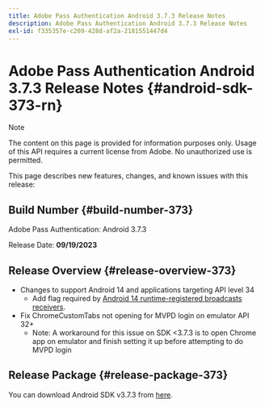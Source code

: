 ```yaml
---
title: Adobe Pass Authentication Android 3.7.3 Release Notes
description: Adobe Pass Authentication Android 3.7.3 Release Notes
exl-id: f335357e-c209-428d-af2a-2181551447d4
---
```

# Adobe Pass Authentication Android 3.7.3 Release Notes {#android-sdk-373-rn}

>[!NOTE]
>
>The content on this page is provided for information purposes only. Usage of this API requires a current license from Adobe. No unauthorized use is permitted.

This page describes new features, changes, and known issues with this release:

## Build Number {#build-number-373}

Adobe Pass Authentication: Android 3.7.3

Release Date: **09/19/2023**

## Release Overview {#release-overview-373}

* Changes to support Android 14 and applications targeting API level 34
  * Add flag required by [Android 14 runtime-registered broadcasts receivers](https://developer.android.com/about/versions/14/behavior-changes-14#runtime-receivers-exported).
* Fix ChromeCustomTabs not opening for MVPD login on emulator API 32+
  * Note: A workaround for this issue on SDK <3.7.3 is to open Chrome app on emulator and finish setting it up before attempting to do MVPD login

## Release Package {#release-package-373}

You can download Android SDK v3.7.3 from [here](https://tve.zendesk.com/hc/en-us/articles/204963219-Android-Native-AccessEnabler-Library).
